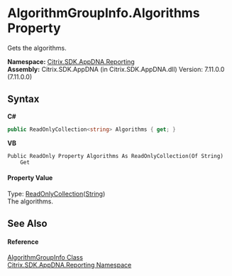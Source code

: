 # AlgorithmGroupInfo.Algorithms Property 
 

Gets the algorithms.

**Namespace:**&nbsp;<a href="5a349796-1e47-290a-6953-6ce2117c7cbc">Citrix.SDK.AppDNA.Reporting</a><br />**Assembly:**&nbsp;Citrix.SDK.AppDNA (in Citrix.SDK.AppDNA.dll) Version: 7.11.0.0 (7.11.0.0)

## Syntax

**C#**
```csharp
public ReadOnlyCollection<string> Algorithms { get; }
```

**VB**
```vbnet
Public ReadOnly Property Algorithms As ReadOnlyCollection(Of String)
	Get
```


#### Property Value
Type: <a href="http://msdn2.microsoft.com/en-us/library/ms132474" target="_blank">ReadOnlyCollection</a>(<a href="http://msdn2.microsoft.com/en-us/library/s1wwdcbf" target="_blank">String</a>)<br />The algorithms.

## See Also


#### Reference
<a href="ac2c0128-6b6f-02aa-605b-bbb4702f26df">AlgorithmGroupInfo Class</a><br /><a href="5a349796-1e47-290a-6953-6ce2117c7cbc">Citrix.SDK.AppDNA.Reporting Namespace</a><br />